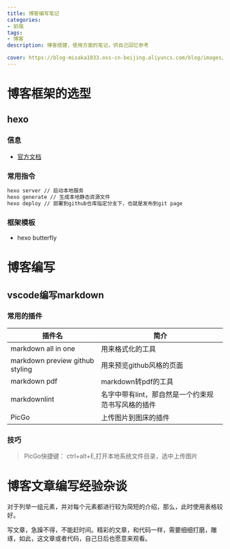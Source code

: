 ```yaml
---
title: 博客编写笔记
categories:
- 前端
tags: 
- 博客
description: 博客搭建，使用方面的笔记，供自己回忆参考

cover: https://blog-misaka1033.oss-cn-beijing.aliyuncs.com/blog/images/83047a42de5154c4ff223b55512f3cfd2178a484.jpg@518w_1e_1c.jpg
---
```


# 博客框架的选型

## hexo

### 信息

* [官方文档](https://hexo.io/zh-cn/index.html)

### 常用指令

``` bash
hexo server // 启动本地服务
hexo generate // 生成本地静态资源文件
hexo deploy // 部署到github仓库指定分支下，也就是发布到git page
```

### 框架模板

* hexo butterfly

# 博客编写

## vscode编写markdown

### 常用的插件

| 插件名                          | 简介                                               |
| ------------------------------- | -------------------------------------------------- |
| markdown all in one             | 用来格式化的工具                                   |
| markdown preview github styling | 用来预览github风格的页面                           |
| markdown pdf                    | markdown转pdf的工具                                |
| markdownlint                    | 名字中带有lint，那自然是一个约束规范书写风格的插件 |
| PicGo                           | 上传图片到图床的插件                               |

### 技巧

> PicGo快捷键： ctrl+alt+E,打开本地系统文件目录，选中上传图片


# 博客文章编写经验杂谈

对于列举一组元素，并对每个元素都进行较为简短的介绍，那么，此时使用表格较好。

写文章，急躁不得，不能赶时间。精彩的文章，和代码一样，需要细细打磨，雕琢，如此，这文章或者代码，自己日后也愿意来观看。